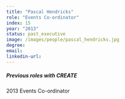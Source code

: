 ```yaml
---
title: "Pascal Hendricks"
role: "Events Co-ordinator"
index: 15
year: "2013"
status: past_executive
image: /images/people/pascal_hendricks.jpg
degree:
email:
linkedin-url:
---
```

##### Previous roles with CREATE

2013 Events Co-ordinator